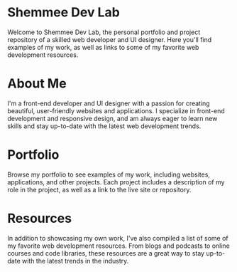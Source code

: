 # Shemmee Dev Lab
Welcome to Shemmee Dev Lab, the personal portfolio and project repository of a skilled web developer and UI designer. Here you'll find examples of my work, as well as links to some of my favorite web development resources.

# About Me
I'm a front-end developer and UI designer with a passion for creating beautiful, user-friendly websites and applications. I specialize in front-end development and responsive design, and am always eager to learn new skills and stay up-to-date with the latest web development trends.


# Portfolio
Browse my portfolio to see examples of my work, including websites, applications, and other projects. Each project includes a description of my role in the project, as well as a link to the live site or repository.

# Resources
In addition to showcasing my own work, I've also compiled a list of some of my favorite web development resources. From blogs and podcasts to online courses and code libraries, these resources are a great way to stay up-to-date with the latest trends in the industry.
<!-- Your comment here 
# Contact Me
//If you're interested in working together on a web development project, or if you just want to say hello, please feel free to get in touch! You can reach me at [insert your email address or other contact information here].

*Thanks for visiting Shemmee Dev Lab, and I look forward to hearing from you!*-->
